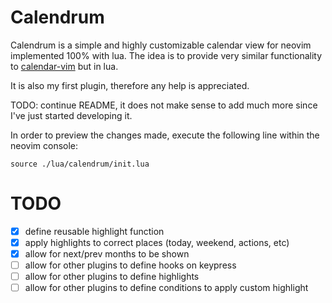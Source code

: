 # Calendrum

Calendrum is a simple and highly customizable calendar view for neovim
implemented 100% with lua. The idea is to provide very similar functionality to
[calendar-vim](https://github.com/mattn/calendar-vim/) but in lua.

It is also my first plugin, therefore any help is appreciated.

TODO: continue README, it does not make sense to add much more since I've just
started developing it.

In order to preview the changes made, execute the following line within the
neovim console:

```
source ./lua/calendrum/init.lua
```

# TODO

- [x] define reusable highlight function
- [x] apply highlights to correct places (today, weekend, actions, etc)
- [x] allow for next/prev months to be shown
- [ ] allow for other plugins to define hooks on keypress
- [ ] allow for other plugins to define highlights
- [ ] allow for other plugins to define conditions to apply custom highlight
